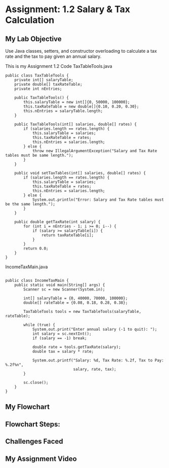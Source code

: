 # Assignment: 1.2 Salary & Tax Calculation
## My Lab Objective

Use Java classes, setters, and constructor overloading to calculate a tax rate and the tax to pay given an annual salary.

This is my Assignment 1.2 Code
TaxTableTools.java
```
public class TaxTableTools {
    private int[] salaryTable;
    private double[] taxRateTable;
    private int nEntries;

    public TaxTableTools() {
        this.salaryTable = new int[]{0, 50000, 100000};
        this.taxRateTable = new double[]{0.10, 0.20, 0.30};
        this.nEntries = salaryTable.length;
    }

    public TaxTableTools(int[] salaries, double[] rates) {
        if (salaries.length == rates.length) {
            this.salaryTable = salaries;
            this.taxRateTable = rates;
            this.nEntries = salaries.length;
        } else {
            throw new IllegalArgumentException("Salary and Tax Rate tables must be same length.");
        }
    }

    public void setTaxTables(int[] salaries, double[] rates) {
        if (salaries.length == rates.length) {
            this.salaryTable = salaries;
            this.taxRateTable = rates;
            this.nEntries = salaries.length;
        } else {
            System.out.println("Error: Salary and Tax Rate tables must be the same length.");
        }
    }

    public double getTaxRate(int salary) {
        for (int i = nEntries - 1; i >= 0; i--) {
            if (salary >= salaryTable[i]) {
                return taxRateTable[i];
            }
        }
        return 0.0;
    }
}
```
IncomeTaxMain.java
```import java.util.Scanner;

public class IncomeTaxMain {
    public static void main(String[] args) {
        Scanner sc = new Scanner(System.in);

        int[] salaryTable = {0, 40000, 70000, 100000};
        double[] rateTable = {0.08, 0.18, 0.28, 0.38};

        TaxTableTools tools = new TaxTableTools(salaryTable, rateTable);

        while (true) {
            System.out.print("Enter annual salary (-1 to quit): ");
            int salary = sc.nextInt();
            if (salary == -1) break;

            double rate = tools.getTaxRate(salary);
            double tax = salary * rate;

            System.out.printf("Salary: %d, Tax Rate: %.2f, Tax to Pay: %.2f%n", 
                              salary, rate, tax);
        }

        sc.close();
    }
}
```
## My Flowchart

## Flowchart Steps:

## Challenges Faced

## My Assignment Video
